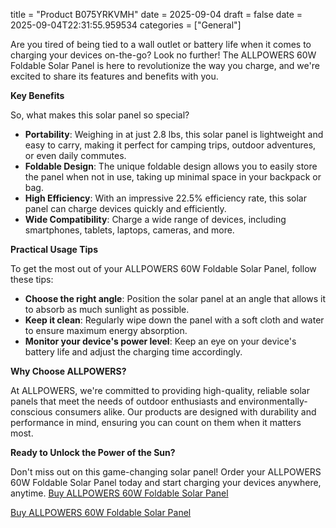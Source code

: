title = "Product B075YRKVMH"
date = 2025-09-04
draft = false
date = 2025-09-04T22:31:55.959534
categories = ["General"]

Are you tired of being tied to a wall outlet or battery life when it comes to charging your devices on-the-go? Look no further! The ALLPOWERS 60W Foldable Solar Panel is here to revolutionize the way you charge, and we're excited to share its features and benefits with you.

**Key Benefits**

So, what makes this solar panel so special?

* **Portability**: Weighing in at just 2.8 lbs, this solar panel is lightweight and easy to carry, making it perfect for camping trips, outdoor adventures, or even daily commutes.
* **Foldable Design**: The unique foldable design allows you to easily store the panel when not in use, taking up minimal space in your backpack or bag.
* **High Efficiency**: With an impressive 22.5% efficiency rate, this solar panel can charge devices quickly and efficiently.
* **Wide Compatibility**: Charge a wide range of devices, including smartphones, tablets, laptops, cameras, and more.

**Practical Usage Tips**

To get the most out of your ALLPOWERS 60W Foldable Solar Panel, follow these tips:

* **Choose the right angle**: Position the solar panel at an angle that allows it to absorb as much sunlight as possible.
* **Keep it clean**: Regularly wipe down the panel with a soft cloth and water to ensure maximum energy absorption.
* **Monitor your device's power level**: Keep an eye on your device's battery life and adjust the charging time accordingly.

**Why Choose ALLPOWERS?**

At ALLPOWERS, we're committed to providing high-quality, reliable solar panels that meet the needs of outdoor enthusiasts and environmentally-conscious consumers alike. Our products are designed with durability and performance in mind, ensuring you can count on them when it matters most.

**Ready to Unlock the Power of the Sun?**

Don't miss out on this game-changing solar panel! Order your ALLPOWERS 60W Foldable Solar Panel today and start charging your devices anywhere, anytime. [Buy ALLPOWERS 60W Foldable Solar Panel](https://www.amazon.com/dp/B075YRKVMH)

[Buy ALLPOWERS 60W Foldable Solar Panel](https://www.amazon.com/dp/B075YRKVMH)
